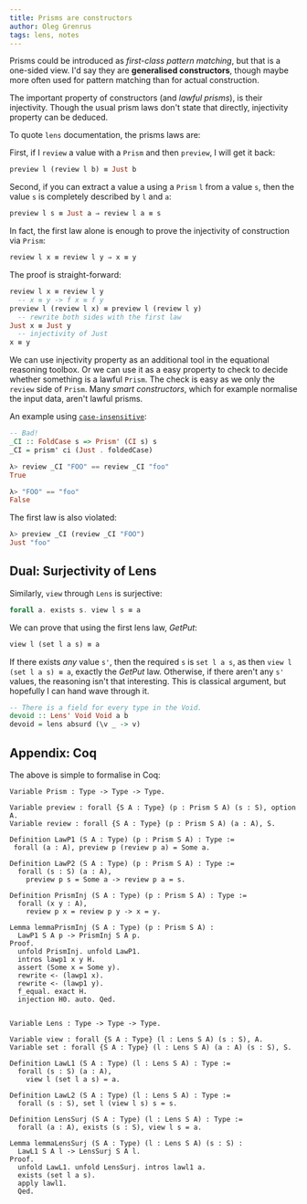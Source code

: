 ```yaml
---
title: Prisms are constructors
author: Oleg Grenrus
tags: lens, notes
---
```


Prisms could be introduced as *first-class pattern matching*, but that is a
one-sided view. I'd say they are **generalised constructors**, though maybe
more often used for pattern matching than for actual construction.

The important property of constructors (and *lawful prisms*), is their
injectivity.  Though the usual prism laws don't state that directly,
injectivity property can be deduced.

To quote `lens` documentation, the prisms laws are:

First, if I `review` a value with a `Prism` and then `preview`, I will get it back:

```haskell
preview l (review l b) ≡ Just b
```

Second, if you can extract a value a using a `Prism` `l` from a value `s`, then
the value `s` is completely described by `l` and `a`:

```haskell
preview l s ≡ Just a ⇒ review l a ≡ s
```

In fact, the first law alone is enough to prove the injectivity of construction
via `Prism`:

```haskell
review l x ≡ review l y ⇒ x ≡ y
```

The proof is straight-forward:

```haskell
review l x ≡ review l y
  -- x ≡ y -> f x ≡ f y
preview l (review l x) ≡ preview l (review l y)
  -- rewrite both sides with the first law
Just x ≡ Just y
  -- injectivity of Just
x ≡ y
```

We can use injectivity property as an additional tool in the equational
reasoning toolbox. Or we can use it as a easy property to check to decide
whether something is a lawful `Prism`.  The check is easy as we only the
`review` side of `Prism`. Many *smart constructors*, which for example
normalise the input data, aren't lawful prisms.

An example using [`case-insensitive`](https://hackage.haskell.org/package/case-insensitive-1.2.0.11):

```haskell
-- Bad!
_CI :: FoldCase s => Prism' (CI s) s
_CI = prism' ci (Just . foldedCase)

λ> review _CI "FOO" == review _CI "foo"
True

λ> "FOO" == "foo"
False
```

The first law is also violated:

```haskell
λ> preview _CI (review _CI "FOO")
Just "foo"
```

Dual: Surjectivity of Lens
--------------------------

Similarly, `view` through `Lens` is surjective:

```haskell
forall a. exists s. view l s ≡ a
```

We can prove that using the first lens law, *GetPut*:

```haskell
view l (set l a s) ≡ a
```

If there exists *any* value `s'`, then the required `s` is `set l a s`, as then
`view l (set l a s) ≡ a`, exactly the *GetPut* law. Otherwise, if there aren't
any `s'` values, the reasoning isn't that interesting. This is classical
argument, but hopefully I can hand wave through it.

```haskell
-- There is a field for every type in the Void.
devoid :: Lens' Void Void a b
devoid = lens absurd (\v _ -> v)
```

Appendix: Coq
-------------

The above is simple to formalise in Coq:

```coq
Variable Prism : Type -> Type -> Type.

Variable preview : forall {S A : Type} (p : Prism S A) (s : S), option A.
Variable review : forall {S A : Type} (p : Prism S A) (a : A), S.

Definition LawP1 (S A : Type) (p : Prism S A) : Type :=
 forall (a : A), preview p (review p a) = Some a.

Definition LawP2 (S A : Type) (p : Prism S A) : Type :=
  forall (s : S) (a : A),
    preview p s = Some a -> review p a = s.

Definition PrismInj (S A : Type) (p : Prism S A) : Type :=
  forall (x y : A),
    review p x = review p y -> x = y.

Lemma lemmaPrismInj (S A : Type) (p : Prism S A) :
  LawP1 S A p -> PrismInj S A p.
Proof.
  unfold PrismInj. unfold LawP1.
  intros lawp1 x y H.
  assert (Some x = Some y).
  rewrite <- (lawp1 x).
  rewrite <- (lawp1 y).
  f_equal. exact H.
  injection H0. auto. Qed.


Variable Lens : Type -> Type -> Type.

Variable view : forall {S A : Type} (l : Lens S A) (s : S), A.
Variable set : forall {S A : Type} (l : Lens S A) (a : A) (s : S), S.

Definition LawL1 (S A : Type) (l : Lens S A) : Type :=
  forall (s : S) (a : A),   
    view l (set l a s) = a.

Definition LawL2 (S A : Type) (l : Lens S A) : Type :=
  forall (s : S), set l (view l s) s = s.

Definition LensSurj (S A : Type) (l : Lens S A) : Type :=
  forall (a : A), exists (s : S), view l s = a.

Lemma lemmaLensSurj (S A : Type) (l : Lens S A) (s : S) :
  LawL1 S A l -> LensSurj S A l.
Proof.
  unfold LawL1. unfold LensSurj. intros lawl1 a.
  exists (set l a s).
  apply lawl1.
  Qed.
```
